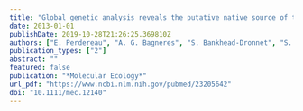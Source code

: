 ```yaml
---
title: "Global genetic analysis reveals the putative native source of the invasive termite, Reticulitermes flavipes, in France"
date: 2013-01-01
publishDate: 2019-10-28T21:26:25.369810Z
authors: ["E. Perdereau", "A. G. Bagneres", "S. Bankhead-Dronnet", "S. Dupont", "M. Zimmermann", "E. L. Vargo", "F. Dedeine"]
publication_types: ["2"]
abstract: ""
featured: false
publication: "*Molecular Ecology*"
url_pdf: "https://www.ncbi.nlm.nih.gov/pubmed/23205642"
doi: "10.1111/mec.12140"
---
```


